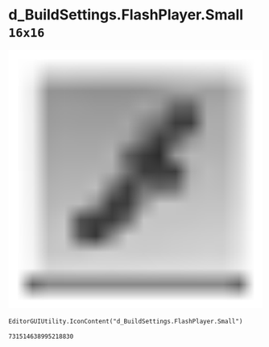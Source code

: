 # d_BuildSettings.FlashPlayer.Small `16x16`
<img src="/img/d_BuildSettings.FlashPlayer.Small.png" width=512 height=512>

``` CSharp
EditorGUIUtility.IconContent("d_BuildSettings.FlashPlayer.Small")
```
```
731514638995218830
```
